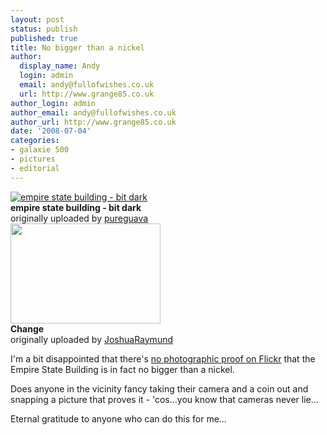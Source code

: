 ```yaml
---
layout: post
status: publish
published: true
title: No bigger than a nickel
author:
  display_name: Andy
  login: admin
  email: andy@fullofwishes.co.uk
  url: http://www.grange85.co.uk
author_login: admin
author_email: andy@fullofwishes.co.uk
author_url: http://www.grange85.co.uk
date: '2008-07-04'
categories:
- galaxie 500
- pictures
- editorial
---
```

<div class="imagebox-a"><a href="http://www.flickr.com/photos/dweller/2092296688/" title="Photo Sharing"><img src="https://farm3.static.flickr.com/2287/2092296688_2bc279d89b_m.jpg" alt="empire state building - bit dark" /></a><br/><strong>empire state building - bit dark</strong><br/>originally uploaded by <a href="http://www.flickr.com/people/dweller/">pureguava</a><br />
<a title="Change" alt="Change" alt="Change" alt="Change" href="http://flickr.com/photos/73758787@N00/533508135/"><img src="https://farm2.static.flickr.com/1068/533508135_6d035b1744_m.jpg" width="240" height="160"></a><br/><strong>Change</strong><br/>originally uploaded by <a href="http://flickr.com/people/73758787@N00/">JoshuaRaymund</a></div>
<div>
<p>I'm a bit disappointed that there's <a href="http://flickr.com/search/?q=%22empire%20state%20building%22%20nickel&w=all&s=int">no photographic proof on Flickr</a> that the Empire State Building is in fact no bigger than a nickel.</p>
<p>Does  anyone in the vicinity fancy taking their camera and a coin out and snapping a picture that proves it - 'cos...you know that cameras never lie...</p>
<p>Eternal gratitude to anyone who can do this for me...</p>
<p><br clear="right"/>
</div>
